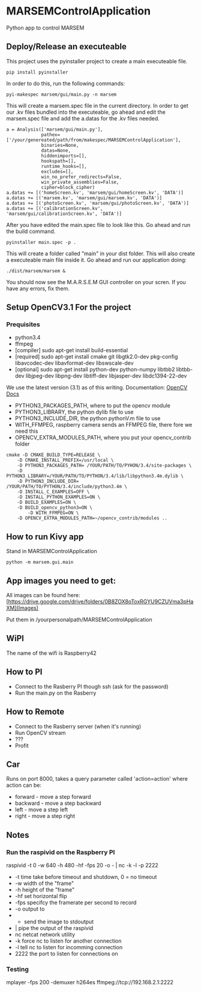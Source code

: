 # MARSEMControlApplication
Python app to control MARSEM

## Deploy/Release an executeable
This project uses the pyinstaller project to create a main executeable file.
```
pip install pyinstaller
```

In order to do this, run the following commands:

```
pyi-makespec marsem/gui/main.py -n marsem
```
This will create a marsem.spec file in the current directory. In order to get our .kv files bundled into the executeable, go ahead and edit the marsem.spec file and add the a.datas for the .kv files needed.
```
a = Analysis(['marsem/gui/main.py'],
             pathex=['/your/genereated/path/from/makespec/MARSEMControlApplication'],
             binaries=None,
             datas=None,
             hiddenimports=[],
             hookspath=[],
             runtime_hooks=[],
             excludes=[],
             win_no_prefer_redirects=False,
             win_private_assemblies=False,
             cipher=block_cipher)
a.datas += [('homeScreen.kv', 'marsem/gui/homeScreen.kv', 'DATA')]
a.datas += [('marsem.kv', 'marsem/gui/marsem.kv', 'DATA')]
a.datas += [('photoScreen.kv', 'marsem/gui/photoScreen.kv', 'DATA')]
a.datas += [('calibrationScreen.kv', 'marsem/gui/calibrationScreen.kv', 'DATA')]
```
After you have edited the main.spec file to look like this. Go ahead and run the build command.
```
pyinstaller main.spec -p .
```
This will create a folder called "main" in your dist folder. This will also create a executeable main file inside it.
Go ahead and run our application doing:
```
./dist/marsem/marsem &
```
You should now see the M.A.R.S.E.M GUI controller on your scren. If you have any errors, fix them.

## Setup OpenCV3.1 For the project
### Prequisites
- python3.4
- ffmpeg
- [compiler] sudo apt-get install build-essential
- [required] sudo apt-get install cmake git libgtk2.0-dev pkg-config libavcodec-dev libavformat-dev libswscale-dev
- [optional] sudo apt-get install python-dev python-numpy libtbb2 libtbb-dev libjpeg-dev libpng-dev libtiff-dev libjasper-dev libdc1394-22-dev


We use the latest version (3.1) as of this writing.
Documentation: [OpenCV Docs](http://docs.opencv.org/3.0-beta/doc/tutorials/introduction/linux_install/linux_install.html)



- PYTHON3_PACKAGES_PATH, where to put the opencv module
- PYTHON3_LIBRARY, the python dylib file to use
- PYTHON3_INCLUDE_DIR, the python pythonV.m file to use
- WITH_FFMPEG, raspberry camera sends an FFMPEG file, there fore we need this
- OPENCV_EXTRA_MODULES_PATH, where you put your opencv_contrib folder

```
cmake -D CMAKE_BUILD_TYPE=RELEASE \
	-D CMAKE_INSTALL_PREFIX=/usr/local \
	-D PYTHON3_PACKAGES_PATH= /YOUR/PATH/TO/PYHON/3.4/site-packages \
	-D PYTHON3_LIBRARY=/YOUR/PATH/TO/PYTHON/3.4/lib/libpython3.4m.dylib \
	-D PYTHON3_INCLUDE_DIR= /YOUR/PATH/TO/PYTHON/3.4/include/python3.4m \
	-D INSTALL_C_EXAMPLES=OFF \
	-D INSTALL_PYTHON_EXAMPLES=ON \
	-D BUILD_EXAMPLES=ON \
	-D BUILD_opencv_python3=ON \
        -D WITH_FFMPEG=ON \
	-D OPENCV_EXTRA_MODULES_PATH=~/opencv_contrib/modules ..
```

## How to run Kivy app
Stand in MARSEMControlApplication
```
python -m marsem.gui.main
```
## App images you need to get:
All images can be found here: [https://drive.google.com/drive/folders/0B8ZOX8oToxRGYU9CZUVma3pHaXM](Images)

Put them in /yourpersonalpath/MARSEMControlApplication

## WiPI
The name of the wifi is Raspberry42

## How to PI
* Connect to the Rasberry PI though ssh (ask for the password)
* Run the main.py on the Rasberry

## How to Remote
* Connect to the Rasberry server (when it's running)
* Run OpenCV stream
* ???
* Profit


## Car
Runs on port 8000, takes a query parameter called 'action=action' where action can be:
* forward - move a step forward
* backward - move a step backward
* left - move a step left
* right - move a step right

## Notes

### Run the raspivid on the Raspberry PI
raspivid -t 0 -w 640 -h 480 -hf -fps 20 -o - | nc -k -l -p 2222
* -t time take before timeout and shutdown, 0 = no timeout
* -w width of the "frame"
* -h height of the "frame"
* -hf set horizontal flip
* -fps specifcy the framerate per second to record
* -o output to
* - send the image to stdoutput
* | pipe the output of the raspivid
* nc netcat network utility
* -k force nc to listen for another connection
* -l tell nc to listen for incomming connection
* 2222 the port to listen for connections on


### Testing
mplayer -fps 200 -demuxer h264es ffmpeg://tcp://192.168.2.1:2222






